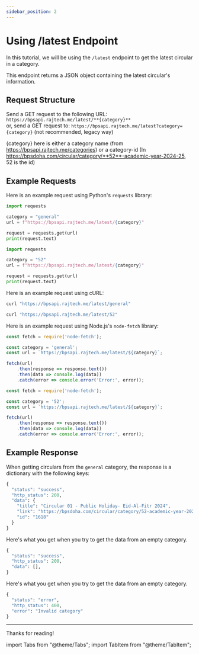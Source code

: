 ```yaml
---
sidebar_position: 2
---
```



# Using /latest Endpoint

In this tutorial, we will be using the `/latest` endpoint to get the latest circular in a category.

This endpoint returns a JSON object containing the latest circular's information.


## Request Structure

Send a GET request to the following URL: `https://bpsapi.rajtech.me/latest/**{category}**`   
or, send a GET request to: `https://bpsapi.rajtech.me/latest?category={category}` (not recommended, legacy way)

{category} here is either a category name (from https://bpsapi.rajtech.me/categories) or a category-id (In https://bpsdoha.com/circular/category/**52**-academic-year-2024-25, 52 is the id)

## Example Requests



<Tabs>


<TabItem value="python" label="Python" default>

Here is an example request using Python's `requests` library:

<Tabs>
<TabItem value="preset" label="Preset Category" default>

```python
import requests

category = "general"
url = f"https://bpsapi.rajtech.me/latest/{category}"

request = requests.get(url)
print(request.text)
```

</TabItem>
<TabItem value="id" label="Category ID">

```python
import requests

category = "52"
url = f"https://bpsapi.rajtech.me/latest/{category}"

request = requests.get(url)
print(request.text)
```

</TabItem>
</Tabs>

</TabItem>



<TabItem value="curl" label="cURL">

Here is an example request using cURL:

<Tabs>
<TabItem value="preset" label="Preset Category" default>


```bash
curl "https://bpsapi.rajtech.me/latest/general"
```

</TabItem>
<TabItem value="id" label="Category ID">

```bash
curl "https://bpsapi.rajtech.me/latest/52"
```

</TabItem>
</Tabs>

</TabItem>



<TabItem value="nodejs" label="Node.js">

Here is an example request using Node.js's `node-fetch` library:

<Tabs>
<TabItem value="preset" label="Preset Category" default>

```js
const fetch = require('node-fetch');

const category = 'general';
const url = `https://bpsapi.rajtech.me/latest/${category}`;

fetch(url)
    .then(response => response.text())
    .then(data => console.log(data))
    .catch(error => console.error('Error:', error));
```

</TabItem>
<TabItem value="id" label="Category ID">

```js
const fetch = require('node-fetch');

const category = '52';
const url = `https://bpsapi.rajtech.me/latest/${category}`;

fetch(url)
    .then(response => response.text())
    .then(data => console.log(data))
    .catch(error => console.error('Error:', error));
```

</TabItem>
</Tabs>
</TabItem>



</Tabs>



## Example Response

<Tabs>
<TabItem value="preset" label="Preset Category" default>

When getting circulars from the `general` category, the response is a dictionary with the following keys:

```python
{
  "status": "success",
  "http_status": 200,
  "data": {
    "title": "Circular 01 - Public Holiday- Eid-Al-Fitr 2024",
    "link": "https://bpsdoha.com/circular/category/52-academic-year-2024-25?download=1618",
    "id": "1618"
  }
}
```

</TabItem>



<TabItem value="empty category" label="Empty Category">

Here's what you get when you try to get the data from an empty category.

```python
{
  "status": "success",
  "http_status": 200,
  "data": [],
}
```


</TabItem>
<TabItem value="error" label="Error">

Here's what you get when you try to get the data from an empty category.

```python
{
  "status": "error",
  "http_status": 400,
  "error": "Invalid category"
}
```


</TabItem>
</Tabs>


---

Thanks for reading!

import Tabs			from "@theme/Tabs";
import TabItem		from "@theme/TabItem";